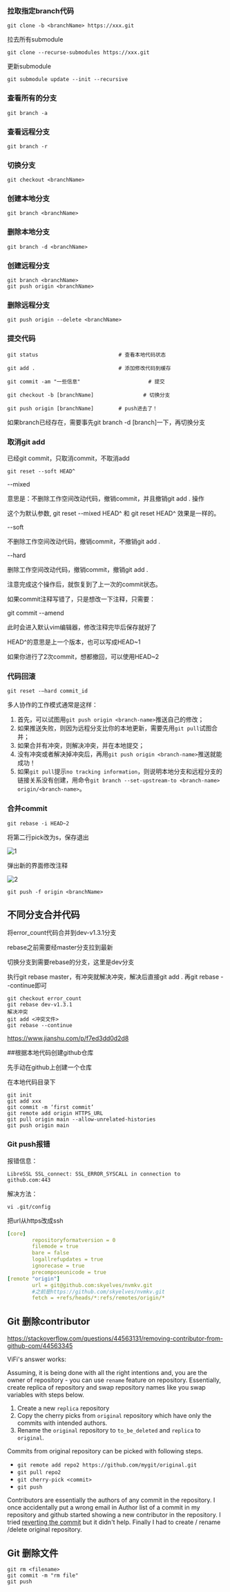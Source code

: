 ### 拉取指定branch代码

```shell
git clone -b <branchName> https://xxx.git
```

拉去所有submodule

```shell
git clone --recurse-submodules https://xxx.git
```

更新submodule

```shell
git submodule update --init --recursive
```



### 查看所有的分支

```
git branch -a  
```



### 查看远程分支

```
git branch -r  
```



### 切换分支

```
git checkout <branchName>
```



### 创建本地分支

```
git branch <branchName>
```



### 删除本地分支

```
git branch -d <branchName>
```



### 创建远程分支

```
git branch <branchName>
git push origin <branchName>
```



### 删除远程分支

```
git push origin --delete <branchName>
```



### 提交代码

```shell
git status                          # 查看本地代码状态

git add .                           # 添加修改代码到缓存

git commit -am "一些信息"   				   # 提交

git checkout -b [branchName]				# 切换分支

git push origin [branchName]        # push进去了！
```

如果branch已经存在，需要事先git branch -d [branch]一下，再切换分支



### 取消git add

已经git commit，只取消commit，不取消add

```shell
git reset --soft HEAD^
```

--mixed 

意思是：不删除工作空间改动代码，撤销commit，并且撤销git add . 操作

这个为默认参数, git reset --mixed HEAD^ 和 git reset HEAD^ 效果是一样的。

--soft  

不删除工作空间改动代码，撤销commit，不撤销git add . 

--hard

删除工作空间改动代码，撤销commit，撤销git add . 

注意完成这个操作后，就恢复到了上一次的commit状态。

 

 如果commit注释写错了，只是想改一下注释，只需要：

git commit --amend

此时会进入默认vim编辑器，修改注释完毕后保存就好了



HEAD^的意思是上一个版本，也可以写成HEAD~1

如果你进行了2次commit，想都撤回，可以使用HEAD~2



### 代码回滚

```shell
git reset -–hard commit_id
```



多人协作的工作模式通常是这样：

1. 首先，可以试图用`git push origin <branch-name>`推送自己的修改；
2. 如果推送失败，则因为远程分支比你的本地更新，需要先用`git pull`试图合并；
3. 如果合并有冲突，则解决冲突，并在本地提交；
4. 没有冲突或者解决掉冲突后，再用`git push origin <branch-name>`推送就能成功！
5. 如果`git pull`提示`no tracking information`，则说明本地分支和远程分支的链接关系没有创建，用命令`git branch --set-upstream-to <branch-name> origin/<branch-name>`。



### 合并commit

```undefined
git rebase -i HEAD~2
```

将第二行pick改为s，保存退出

![1](/Users/wangke/Desktop/lab/github学习/1.png)

弹出新的界面修改注释

![2](/Users/wangke/Desktop/lab/github学习/2.png)



```
git push -f origin <branchName>
```



## 不同分支合并代码

将error_count代码合并到dev-v1.3.1分支

rebase之前需要经master分支拉到最新

切换分支到需要rebase的分支，这里是dev分支

执行git rebase master，有冲突就解决冲突，解决后直接git add . 再git rebase --continue即可

```shell
git checkout error_count
git rebase dev-v1.3.1
解决冲突
git add <冲突文件>
git rebase --continue
```

https://www.jianshu.com/p/f7ed3dd0d2d8



##根据本地代码创建github仓库

先手动在github上创建一个仓库

在本地代码目录下

```shell
git init
git add xxx
git commit -m ‘first commit’
git remote add origin HTTPS_URL
git pull origin main --allow-unrelated-histories
git push origin main
```



### Git push报错

报错信息：

```shell
LibreSSL SSL_connect: SSL_ERROR_SYSCALL in connection to github.com:443
```

解决方法：

```shell
vi .git/config
```

把url从https改成ssh

```yaml
[core]
        repositoryformatversion = 0
        filemode = true
        bare = false
        logallrefupdates = true
        ignorecase = true
        precomposeunicode = true
[remote "origin"]
        url = git@github.com:skyelves/nvmkv.git 
        #之前是https://github.com/skyelves/nvmkv.git
        fetch = +refs/heads/*:refs/remotes/origin/*
```



## Git 删除contributor

https://stackoverflow.com/questions/44563131/removing-contributor-from-github-com/44563345

ViFi's answer works:

Assuming, it is being done with all the right intentions and, you are the owner of repository - you can use `rename` feature on repository. Essentially, create replica of repository and swap repository names like you swap variables with steps below.

1. Create a new `replica` repository
2. Copy the cherry picks from `original` repository which have only the commits with intended authors.
3. Rename the `original` repository to `to_be_deleted` and `replica` to `original`.

Commits from original repository can be picked with following steps.

- `git remote add repo2 https://github.com/mygit/original.git`
- `git pull repo2`
- `git cherry-pick <commit>`
- `git push `

Contributors are essentially the authors of any commit in the repository. I once accidentally put a wrong email in Author list of a commit in my repository and github started showing a new contributor in the repository. I tried [reverting the commit](https://ncona.com/2011/07/how-to-delete-a-commit-in-git-local-and-remote/) but it didn't help. Finally I had to create / rename /delete original repository.





## Git 删除文件

```shell
git rm <filename>
git commit -m "rm file"
git push
```

